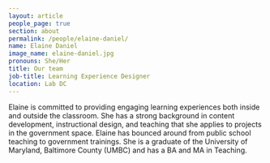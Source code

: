 ```yaml
---
layout: article
people_page: true
section: about
permalink: /people/elaine-daniel/
name: Elaine Daniel
image_name: elaine-daniel.jpg
pronouns: She/Her
title: Our team
job-title: Learning Experience Designer
location: Lab DC
---
```


Elaine is committed to providing engaging learning experiences both inside and outside the classroom. She has a strong background in content development, instructional design, and teaching that she applies to projects in the government space. Elaine has bounced around from public school teaching to government trainings. She is a graduate of the University of Maryland, Baltimore County (UMBC) and has a BA and MA in Teaching.
